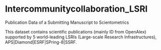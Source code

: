 # Intercommunitycollaboration_LSRI
Publication Data of a Submitting Manuscript to Scientometrics

This dataset contains scientific publications (mainly ID from OpenAlex) supported by 5 world-leading LSRIs (Large-scale Research Infrastructures), APS|Diamond|ESRF|SPring-8|SSRF.


